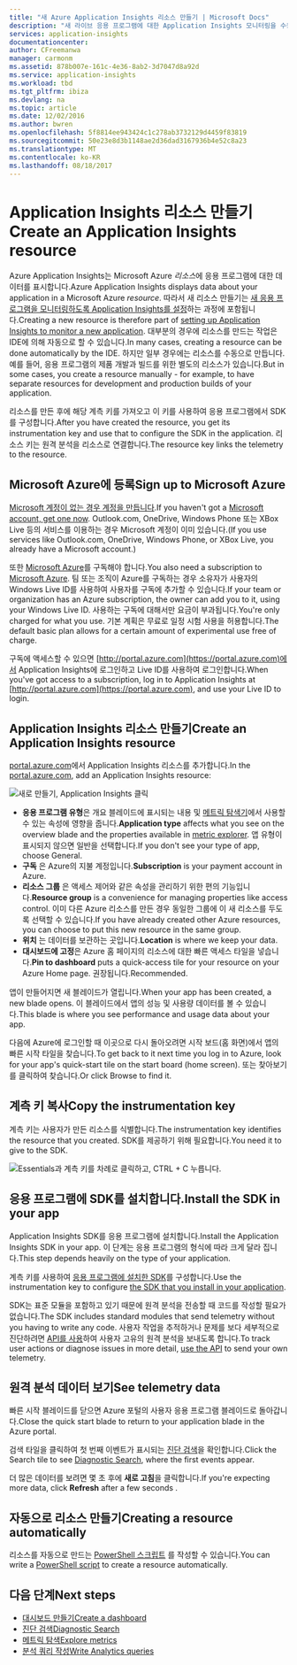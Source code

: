 ```yaml
---
title: "새 Azure Application Insights 리소스 만들기 | Microsoft Docs"
description: "새 라이브 응용 프로그램에 대한 Application Insights 모니터링을 수동으로 설정합니다."
services: application-insights
documentationcenter: 
author: CFreemanwa
manager: carmonm
ms.assetid: 878b007e-161c-4e36-8ab2-3d7047d8a92d
ms.service: application-insights
ms.workload: tbd
ms.tgt_pltfrm: ibiza
ms.devlang: na
ms.topic: article
ms.date: 12/02/2016
ms.author: bwren
ms.openlocfilehash: 5f8814ee943424c1c278ab3732129d4459f83819
ms.sourcegitcommit: 50e23e8d3b1148ae2d36dad3167936b4e52c8a23
ms.translationtype: MT
ms.contentlocale: ko-KR
ms.lasthandoff: 08/18/2017
---
```

# <a name="create-an-application-insights-resource"></a><span data-ttu-id="aedf9-103">Application Insights 리소스 만들기</span><span class="sxs-lookup"><span data-stu-id="aedf9-103">Create an Application Insights resource</span></span>
<span data-ttu-id="aedf9-104">Azure Application Insights는 Microsoft Azure *리소스*에 응용 프로그램에 대한 데이터를 표시합니다.</span><span class="sxs-lookup"><span data-stu-id="aedf9-104">Azure Application Insights displays data about your application in a Microsoft Azure *resource*.</span></span> <span data-ttu-id="aedf9-105">따라서 새 리소스 만들기는 [새 응용 프로그램을 모니터링하도록 Application Insights를 설정][start]하는 과정에 포함됩니다.</span><span class="sxs-lookup"><span data-stu-id="aedf9-105">Creating a new resource is therefore part of [setting up Application Insights to monitor a new application][start].</span></span> <span data-ttu-id="aedf9-106">대부분의 경우에 리소스를 만드는 작업은 IDE에 의해 자동으로 할 수 있습니다.</span><span class="sxs-lookup"><span data-stu-id="aedf9-106">In many cases, creating a resource can be done automatically by the IDE.</span></span> <span data-ttu-id="aedf9-107">하지만 일부 경우에는 리소스를 수동으로 만듭니다. 예를 들어, 응용 프로그램의 제품 개발과 빌드를 위한 별도의 리소스가 있습니다.</span><span class="sxs-lookup"><span data-stu-id="aedf9-107">But in some cases, you create a resource manually - for example, to have separate resources for development and production builds of your application.</span></span>

<span data-ttu-id="aedf9-108">리소스를 만든 후에 해당 계측 키를 가져오고 이 키를 사용하여 응용 프로그램에서 SDK를 구성합니다.</span><span class="sxs-lookup"><span data-stu-id="aedf9-108">After you have created the resource, you get its instrumentation key and use that to configure the SDK in the application.</span></span> <span data-ttu-id="aedf9-109">리소스 키는 원격 분석을 리소스로 연결합니다.</span><span class="sxs-lookup"><span data-stu-id="aedf9-109">The resource key links the telemetry to the resource.</span></span>

## <a name="sign-up-to-microsoft-azure"></a><span data-ttu-id="aedf9-110">Microsoft Azure에 등록</span><span class="sxs-lookup"><span data-stu-id="aedf9-110">Sign up to Microsoft Azure</span></span>
<span data-ttu-id="aedf9-111">[Microsoft 계정이 없는 경우 계정을 만듭니다](http://live.com).</span><span class="sxs-lookup"><span data-stu-id="aedf9-111">If you haven't got a [Microsoft account, get one now](http://live.com).</span></span> <span data-ttu-id="aedf9-112">Outlook.com, OneDrive, Windows Phone 또는 XBox Live 등의 서비스를 이용하는 경우 Microsoft 계정이 이미 있습니다.</span><span class="sxs-lookup"><span data-stu-id="aedf9-112">(If you use services like Outlook.com, OneDrive, Windows Phone, or XBox Live, you already have a Microsoft account.)</span></span>

<span data-ttu-id="aedf9-113">또한 [Microsoft Azure](http://azure.com)를 구독해야 합니다.</span><span class="sxs-lookup"><span data-stu-id="aedf9-113">You also need a subscription to [Microsoft Azure](http://azure.com).</span></span> <span data-ttu-id="aedf9-114">팀 또는 조직이 Azure를 구독하는 경우 소유자가 사용자의 Windows Live ID를 사용하여 사용자를 구독에 추가할 수 있습니다.</span><span class="sxs-lookup"><span data-stu-id="aedf9-114">If your team or organization has an Azure subscription, the owner can add you to it, using your Windows Live ID.</span></span> <span data-ttu-id="aedf9-115">사용하는 구독에 대해서만 요금이 부과됩니다.</span><span class="sxs-lookup"><span data-stu-id="aedf9-115">You're only charged for what you use.</span></span> <span data-ttu-id="aedf9-116">기본 계획은 무료로 일정 시험 사용을 허용합니다.</span><span class="sxs-lookup"><span data-stu-id="aedf9-116">The default basic plan allows for a certain amount of experimental use free of charge.</span></span>

<span data-ttu-id="aedf9-117">구독에 액세스할 수 있으면 [http://portal.azure.com](https://portal.azure.com)에서 Application Insights에 로그인하고 Live ID를 사용하여 로그인합니다.</span><span class="sxs-lookup"><span data-stu-id="aedf9-117">When you've got access to a subscription, log in to Application Insights at [http://portal.azure.com](https://portal.azure.com), and use your Live ID to login.</span></span>

## <a name="create-an-application-insights-resource"></a><span data-ttu-id="aedf9-118">Application Insights 리소스 만들기</span><span class="sxs-lookup"><span data-stu-id="aedf9-118">Create an Application Insights resource</span></span>
<span data-ttu-id="aedf9-119">[portal.azure.com](https://portal.azure.com)에서 Application Insights 리소스를 추가합니다.</span><span class="sxs-lookup"><span data-stu-id="aedf9-119">In the [portal.azure.com](https://portal.azure.com), add an Application Insights resource:</span></span>

![새로 만들기, Application Insights 클릭](./media/app-insights-create-new-resource/01-new.png)

* <span data-ttu-id="aedf9-121">**응용 프로그램 유형**은 개요 블레이드에 표시되는 내용 및 [메트릭 탐색기][metrics]에서 사용할 수 있는 속성에 영향을 줍니다.</span><span class="sxs-lookup"><span data-stu-id="aedf9-121">**Application type** affects what you see on the overview blade and the properties available in [metric explorer][metrics].</span></span> <span data-ttu-id="aedf9-122">앱 유형이 표시되지 않으면 일반을 선택합니다.</span><span class="sxs-lookup"><span data-stu-id="aedf9-122">If you don't see your type of app, choose General.</span></span>
* <span data-ttu-id="aedf9-123">**구독** 은 Azure의 지불 계정입니다.</span><span class="sxs-lookup"><span data-stu-id="aedf9-123">**Subscription** is your payment account in Azure.</span></span>
* <span data-ttu-id="aedf9-124">**리소스 그룹** 은 액세스 제어와 같은 속성을 관리하기 위한 편의 기능입니다.</span><span class="sxs-lookup"><span data-stu-id="aedf9-124">**Resource group** is a convenience for managing properties like access control.</span></span> <span data-ttu-id="aedf9-125">이미 다른 Azure 리소스를 만든 경우 동일한 그룹에 이 새 리소스를 두도록 선택할 수 있습니다.</span><span class="sxs-lookup"><span data-stu-id="aedf9-125">If you have already created other Azure resources, you can choose to put this new resource in the same group.</span></span>
* <span data-ttu-id="aedf9-126">**위치** 는 데이터를 보관하는 곳입니다.</span><span class="sxs-lookup"><span data-stu-id="aedf9-126">**Location** is where we keep your data.</span></span>
* <span data-ttu-id="aedf9-127">**대시보드에 고정**은 Azure 홈 페이지의 리소스에 대한 빠른 액세스 타일을 넣습니다.</span><span class="sxs-lookup"><span data-stu-id="aedf9-127">**Pin to dashboard** puts a quick-access tile for your resource on your Azure Home page.</span></span> <span data-ttu-id="aedf9-128">권장됩니다.</span><span class="sxs-lookup"><span data-stu-id="aedf9-128">Recommended.</span></span>

<span data-ttu-id="aedf9-129">앱이 만들어지면 새 블레이드가 열립니다.</span><span class="sxs-lookup"><span data-stu-id="aedf9-129">When your app has been created, a new blade opens.</span></span> <span data-ttu-id="aedf9-130">이 블레이드에서 앱의 성능 및 사용량 데이터를 볼 수 있습니다.</span><span class="sxs-lookup"><span data-stu-id="aedf9-130">This blade is where you see performance and usage data about your app.</span></span> 

<span data-ttu-id="aedf9-131">다음에 Azure에 로그인할 때 이곳으로 다시 돌아오려면 시작 보드(홈 화면)에서 앱의 빠른 시작 타일을 찾습니다.</span><span class="sxs-lookup"><span data-stu-id="aedf9-131">To get back to it next time you log in to Azure, look for your app's quick-start tile on the start board (home screen).</span></span> <span data-ttu-id="aedf9-132">또는 찾아보기를 클릭하여 찾습니다.</span><span class="sxs-lookup"><span data-stu-id="aedf9-132">Or click Browse to find it.</span></span>

## <a name="copy-the-instrumentation-key"></a><span data-ttu-id="aedf9-133">계측 키 복사</span><span class="sxs-lookup"><span data-stu-id="aedf9-133">Copy the instrumentation key</span></span>
<span data-ttu-id="aedf9-134">계측 키는 사용자가 만든 리소스를 식별합니다.</span><span class="sxs-lookup"><span data-stu-id="aedf9-134">The instrumentation key identifies the resource that you created.</span></span> <span data-ttu-id="aedf9-135">SDK를 제공하기 위해 필요합니다.</span><span class="sxs-lookup"><span data-stu-id="aedf9-135">You need it to give to the SDK.</span></span>

![Essentials과 계측 키를 차례로 클릭하고, CTRL + C 누릅니다.](./media/app-insights-create-new-resource/02-props.png)

## <a name="install-the-sdk-in-your-app"></a><span data-ttu-id="aedf9-137">응용 프로그램에 SDK를 설치합니다.</span><span class="sxs-lookup"><span data-stu-id="aedf9-137">Install the SDK in your app</span></span>
<span data-ttu-id="aedf9-138">Application Insights SDK를 응용 프로그램에 설치합니다.</span><span class="sxs-lookup"><span data-stu-id="aedf9-138">Install the Application Insights SDK in your app.</span></span> <span data-ttu-id="aedf9-139">이 단계는 응용 프로그램의 형식에 따라 크게 달라 집니다.</span><span class="sxs-lookup"><span data-stu-id="aedf9-139">This step depends heavily on the type of your application.</span></span> 

<span data-ttu-id="aedf9-140">계측 키를 사용하여 [응용 프로그램에 설치한 SDK][start]를 구성합니다.</span><span class="sxs-lookup"><span data-stu-id="aedf9-140">Use the instrumentation key to configure [the SDK that you install in your application][start].</span></span>

<span data-ttu-id="aedf9-141">SDK는 표준 모듈을 포함하고 있기 때문에 원격 분석을 전송할 때 코드를 작성할 필요가 없습니다.</span><span class="sxs-lookup"><span data-stu-id="aedf9-141">The SDK includes standard modules that send telemetry without you having to write any code.</span></span> <span data-ttu-id="aedf9-142">사용자 작업을 추적하거나 문제를 보다 세부적으로 진단하려면 [API를 사용][api]하여 사용자 고유의 원격 분석을 보내도록 합니다.</span><span class="sxs-lookup"><span data-stu-id="aedf9-142">To track user actions or diagnose issues in more detail, [use the API][api] to send your own telemetry.</span></span>

## <span data-ttu-id="aedf9-143"><a name="monitor"></a>원격 분석 데이터 보기</span><span class="sxs-lookup"><span data-stu-id="aedf9-143"><a name="monitor"></a>See telemetry data</span></span>
<span data-ttu-id="aedf9-144">빠른 시작 블레이드를 닫으면 Azure 포털의 사용자 응용 프로그램 블레이드로 돌아갑니다.</span><span class="sxs-lookup"><span data-stu-id="aedf9-144">Close the quick start blade to return to your application blade in the Azure portal.</span></span>

<span data-ttu-id="aedf9-145">검색 타일을 클릭하여 첫 번째 이벤트가 표시되는 [진단 검색][diagnostic]을 확인합니다.</span><span class="sxs-lookup"><span data-stu-id="aedf9-145">Click the Search tile to see [Diagnostic Search][diagnostic], where the first events appear.</span></span> 

<span data-ttu-id="aedf9-146">더 많은 데이터를 보려면 몇 초 후에 **새로 고침**을 클릭합니다.</span><span class="sxs-lookup"><span data-stu-id="aedf9-146">If you're expecting more data, click **Refresh** after a few seconds  .</span></span>

## <a name="creating-a-resource-automatically"></a><span data-ttu-id="aedf9-147">자동으로 리소스 만들기</span><span class="sxs-lookup"><span data-stu-id="aedf9-147">Creating a resource automatically</span></span>
<span data-ttu-id="aedf9-148">리소스를 자동으로 만드는 [PowerShell 스크립트](app-insights-powershell.md) 를 작성할 수 있습니다.</span><span class="sxs-lookup"><span data-stu-id="aedf9-148">You can write a [PowerShell script](app-insights-powershell.md) to create a resource automatically.</span></span>

## <a name="next-steps"></a><span data-ttu-id="aedf9-149">다음 단계</span><span class="sxs-lookup"><span data-stu-id="aedf9-149">Next steps</span></span>
* [<span data-ttu-id="aedf9-150">대시보드 만들기</span><span class="sxs-lookup"><span data-stu-id="aedf9-150">Create a dashboard</span></span>](app-insights-dashboards.md)
* [<span data-ttu-id="aedf9-151">진단 검색</span><span class="sxs-lookup"><span data-stu-id="aedf9-151">Diagnostic Search</span></span>](app-insights-diagnostic-search.md)
* [<span data-ttu-id="aedf9-152">메트릭 탐색</span><span class="sxs-lookup"><span data-stu-id="aedf9-152">Explore metrics</span></span>](app-insights-metrics-explorer.md)
* [<span data-ttu-id="aedf9-153">분석 쿼리 작성</span><span class="sxs-lookup"><span data-stu-id="aedf9-153">Write Analytics queries</span></span>](app-insights-analytics.md)

<!--Link references-->

[api]: app-insights-api-custom-events-metrics.md
[diagnostic]: app-insights-diagnostic-search.md
[metrics]: app-insights-metrics-explorer.md
[start]: app-insights-overview.md

